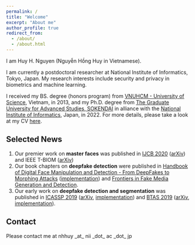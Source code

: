 ```yaml
---
permalink: /
title: "Welcome"
excerpt: "About me"
author_profile: true
redirect_from: 
  - /about/
  - /about.html
---
```


I am Huy H. Nguyen (Nguyễn Hồng Huy in Vietnamese).

I am currently a postdoctoral researcher at National Institute of Informatics, Tokyo, Japan. 
My research interests include security and privacy in biometrics and machine learning.

I received my BS. degree (honors program) from [VNUHCM - University of Science](https://en.hcmus.edu.vn/), Vietnam, in 2013, and my Ph.D. degree from [The Graduate University for Advanced Studies, SOKENDAI](https://www.soken.ac.jp/en/) in alliance with the [National Institute of Informatics](https://www.nii.ac.jp/en/), Japan, in 2022. For more details, please take a look at my CV [here](https://github.com/honghuy127/honghuy127.github.io/blob/master/files/CV.pdf).

## Selected News

1. Our premier work on **master faces** was published in [IJCB 2020](https://ieeexplore.ieee.org/document/9304893) ([arXiv](https://arxiv.org/abs/2006.08376)) and IEEE T-BIOM ([arXiv](https://arxiv.org/abs/2109.03398))
2. Our book chapters on **deepfake detection** were published in [Handbook of Digital Face Manipulation and Detection - From DeepFakes to Morphing Attacks](https://link.springer.com/book/10.1007/978-3-030-87664-7) ([implementation](https://github.com/nii-yamagishilab/Capsule-Forensics-v2)) and [Frontiers in Fake Media Generation and Detection](https://link.springer.com/book/9789811915239).
3. Our early work on **deepfake detection and segmentation** was published in [ICASSP 2019](https://ieeexplore.ieee.org/document/8682602) ([arXiv](https://arxiv.org/abs/1810.11215), [implementation](https://github.com/nii-yamagishilab/Capsule-Forensics)) and [BTAS 2019](https://ieeexplore.ieee.org/document/9185974) ([arXiv](https://arxiv.org/abs/1906.06876), [implementation](https://github.com/nii-yamagishilab/ClassNSeg)).

## Contact
Please contact me at nhhuy \_at\_ nii \_dot\_ ac \_dot\_ jp
